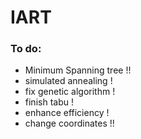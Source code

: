 # IART

### To do:

- Minimum Spanning tree !!
- simulated annealing !
- fix genetic algorithm !
- finish tabu !
- enhance efficiency !
- change coordinates !!
